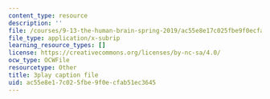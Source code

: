 ```yaml
---
content_type: resource
description: ''
file: /courses/9-13-the-human-brain-spring-2019/ac55e8e17c025fbe9f0ecfab51ec3645_bAkuNXtgrLA.vtt
file_type: application/x-subrip
learning_resource_types: []
license: https://creativecommons.org/licenses/by-nc-sa/4.0/
ocw_type: OCWFile
resourcetype: Other
title: 3play caption file
uid: ac55e8e1-7c02-5fbe-9f0e-cfab51ec3645
---
```

